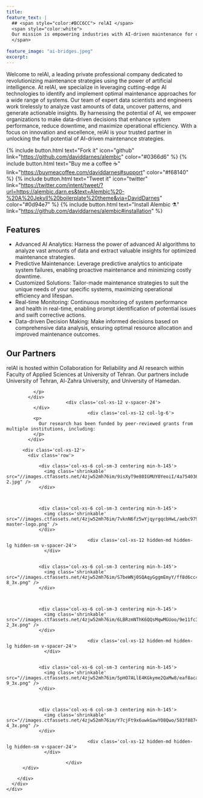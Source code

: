 ```yaml
---
title: 
feature_text: |
  ## <span style="color:#BCC6CC"> relAI </span>
  <span style="color:white">
  Our mission is empowering industries with AI-driven maintenance for optimal efficiency and performance
  </span>
  
feature_image: "ai-bridges.jpeg"
excerpt:
---
```


Welcome to relAI, a leading private professional company dedicated to revolutionizing maintenance strategies using the power of artificial intelligence. At relAI, we specialize in leveraging cutting-edge AI technologies to identify and implement optimal maintenance approaches for a wide range of systems. Our team of expert data scientists and engineers work tirelessly to analyze vast amounts of data, uncover patterns, and generate actionable insights. By harnessing the potential of AI, we empower organizations to make data-driven decisions that enhance system performance, reduce downtime, and maximize operational efficiency. With a focus on innovation and excellence, relAI is your trusted partner in unlocking the full potential of AI-driven maintenance strategies.

{% include button.html text="Fork it" icon="github" link="https://github.com/daviddarnes/alembic" color="#0366d6" %} {% include button.html text="Buy me a coffee ☕️" link="https://buymeacoffee.com/daviddarnes#support" color="#f68140" %} {% include button.html text="Tweet it" icon="twitter" link="https://twitter.com/intent/tweet/?url=https://alembic.darn.es&text=Alembic%20-%20A%20Jekyll%20boilerplate%20theme&via=DavidDarnes" color="#0d94e7" %} {% include button.html text="Install Alembic ⚗️" link="https://github.com/daviddarnes/alembic#installation" %}

## Features

- Advanced AI Analytics: Harness the power of advanced AI algorithms to analyze vast amounts of data and extract valuable insights for optimized maintenance strategies.
- Predictive Maintenance: Leverage predictive analytics to anticipate system failures, enabling proactive maintenance and minimizing costly downtime.
- Customized Solutions: Tailor-made maintenance strategies to suit the unique needs of your specific systems, maximizing operational efficiency and lifespan.
- Real-time Monitoring: Continuous monitoring of system performance and health in real-time, enabling prompt identification of potential issues and swift corrective actions.
- Data-driven Decision Making: Make informed decisions based on comprehensive data analysis, ensuring optimal resource allocation and improved maintenance outcomes.


<div class='shadow-div'></div>
<div class='section theme-grey'>
  <h2 class='section-heading-pre-body'>Our Partners</h2>
  <div class='container'>
    <div class='row row-centered'>
      <div class='col-lg-10 col-md-12 col-centered'>
        <div class='row'>
                      <div class='col-xs-12 col-lg-6'>
              <p>
                relAI is hosted within Collaboration for Reliability and AI research within Faculty of Applied Sciences at University of Tehran. Our partners include University of Tehran, Al-Zahra University, and University of Hamedan.
              </p>
            </div>
                                  <div class='col-xs-12 col-lg-6'>
              <p>
                
              </p>
            </div>
                          <div class='col-xs-12 v-spacer-24'>
              </div>
                                  <div class='col-xs-12 col-lg-6'>
              <p>
                Our research has been funded by peer-reviewed grants from multiple institutions, including:
              </p>
            </div>
                      
          <div class='col-xs-12'>
            <div class='row'>
              
                <div class='col-xs-6 col-sm-3 centering min-h-145'>
                  <img class='shrinkable' src="//images.ctfassets.net/4zjw52mh76im/9isXyT9e80IGMUY0YeoiI/4a75403629a75c5442cbb4cca28560d5/group-2.jpg" />
                </div>

                
              
                <div class='col-xs-6 col-sm-3 centering min-h-145'>
                  <img class='shrinkable' src="//images.ctfassets.net/4zjw52mh76im/7vknN6fz5wYjqyrgqcbHwL/aebc97973bb7e617d73b5378d77d9687/cfi-master-logo.png" />
                </div>

                                  <div class='col-xs-12 hidden-md hidden-lg hidden-sm v-spacer-24'>
                  </div>
                
              
                <div class='col-xs-6 col-sm-3 centering min-h-145'>
                  <img class='shrinkable' src="//images.ctfassets.net/4zjw52mh76im/S7beWNj0SQAqyGggmEmyY/ff8d6cc43358464760bf707f91fcb8bc/group-8_3x.png" />
                </div>

                
              
                <div class='col-xs-6 col-sm-3 centering min-h-145'>
                  <img class='shrinkable' src="//images.ctfassets.net/4zjw52mh76im/6LBRzmNThK6QQsMqwMGUoo/9e11fc327ab3a8030a0b07c4ad8e463b/group-2_3x.png" />
                </div>

                                  <div class='col-xs-12 hidden-md hidden-lg hidden-sm v-spacer-24'>
                  </div>
                
              
                <div class='col-xs-6 col-sm-3 centering min-h-145'>
                  <img class='shrinkable' src="//images.ctfassets.net/4zjw52mh76im/5pHO7ALlE4KGkyme2QaMw8/eaf8aca047af6b3095bb20d9b16aa802/group-9_3x.png" />
                </div>

                
              
                <div class='col-xs-6 col-sm-3 centering min-h-145'>
                  <img class='shrinkable' src="//images.ctfassets.net/4zjw52mh76im/Y7cjFt9x6uwkGawYO8Qwo/583f88740980027bf8510128c1cabc82/group-4_3x.png" />
                </div>

                                  <div class='col-xs-12 hidden-md hidden-lg hidden-sm v-spacer-24'>
                  </div>
                
                          </div>
          </div>

        </div>
      </div>
    </div>

  </div>

</div>
